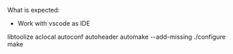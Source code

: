 What is expected:
- Work with vscode as IDE

libtoolize
aclocal
autoconf
autoheader
automake --add-missing
./configure 
make